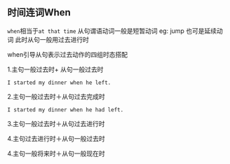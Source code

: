 ## 时间连词When

`when`相当于`at that time` 
从句谓语动词一般是短暂动词 eg: jump
也可是延续动词 此时从句一般用过去进行时

when引导从句表示过去动作的四组时态搭配

1.主句一般过去时+ 从句一般过去时

```
I started my dinner when he left.
```

2.主句一般过去时＋从句过去完成时

```
I started my dinner when he had left.
```

3.主句一般过去时＋从句过去进行时

4.主句过去进行时＋从句一般过去时

4.主句一般将来时＋从句一般现在时 
